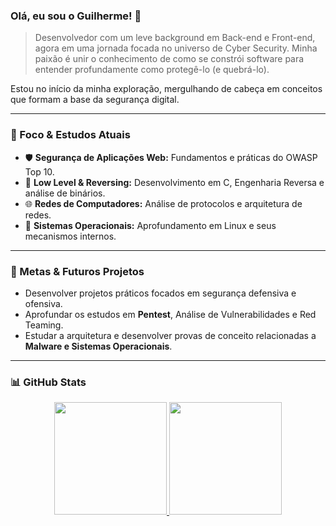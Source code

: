 ### Olá, eu sou o Guilherme! 👋

> Desenvolvedor com um leve background em Back-end e Front-end, agora em uma jornada focada no universo de Cyber Security. Minha paixão é unir o conhecimento de como se constrói software para entender profundamente como protegê-lo (e quebrá-lo).

Estou no início da minha exploração, mergulhando de cabeça em conceitos que formam a base da segurança digital.

---

### 🔭 Foco & Estudos Atuais

* 🛡️ **Segurança de Aplicações Web:** Fundamentos e práticas do OWASP Top 10.
* 🔬 **Low Level & Reversing:** Desenvolvimento em C, Engenharia Reversa e análise de binários.
* 🌐 **Redes de Computadores:** Análise de protocolos e arquitetura de redes.
* 🐧 **Sistemas Operacionais:** Aprofundamento em Linux e seus mecanismos internos.

---

### 🚀 Metas & Futuros Projetos

* Desenvolver projetos práticos focados em segurança defensiva e ofensiva.
* Aprofundar os estudos em **Pentest**, Análise de Vulnerabilidades e Red Teaming.
* Estudar a arquitetura e desenvolver provas de conceito relacionadas a **Malware e Sistemas Operacionais**.
  
---

### 📊 GitHub Stats
<div align="center">
  <a href="https://github.com/guihenry02">
  <img height="180em" src="https://github-readme-stats.vercel.app/api?username=guihenry02&show_icons=true&theme=dracula&include_all_commits=true&count_private=true"/>
  <img height="180em" src="https://github-readme-stats.vercel.app/api/top-langs/?username=guihenry02&layout=compact&langs_count=7&theme=dracula"/>
</div>
